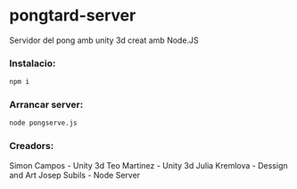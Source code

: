 # pongtard-server
Servidor del pong amb unity 3d creat amb Node.JS

### Instalacio:
```sh
npm i
```

### Arrancar server:
```sh
node pongserve.js
```

### Creadors:
Simon Campos - Unity 3d
Teo Martinez - Unity 3d
Julia Kremlova - Dessign and Art
Josep Subils - Node Server

